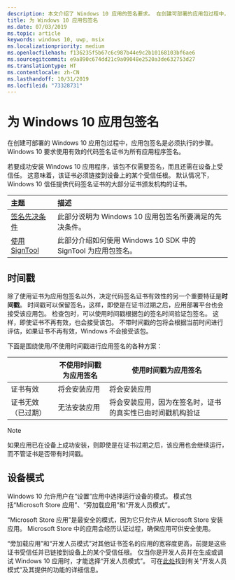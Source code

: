 ```yaml
---
description: 本文介绍了 Windows 10 应用的签名要求。 在创建可部署的应用包过程中，签名是必须执行的步骤。
title: 为 Windows 10 应用包签名
ms.date: 07/03/2019
ms.topic: article
keywords: windows 10, uwp, msix
ms.localizationpriority: medium
ms.openlocfilehash: f136235f5b67c6c987b44e9c2b10168103bf6ae6
ms.sourcegitcommit: e9a890c674dd21c9a09048e2520a3de632753d27
ms.translationtype: HT
ms.contentlocale: zh-CN
ms.lasthandoff: 10/31/2019
ms.locfileid: "73328731"
---
```

# <a name="sign-a-windows-10-app-package"></a>为 Windows 10 应用包签名

在创建可部署的 Windows 10 应用包过程中，应用包签名是必须执行的步骤。 Windows 10 要求使用有效的代码签名证书为所有应用程序签名。

若要成功安装 Windows 10 应用程序，该包不仅需要签名，而且还需在设备上受信任。 这意味着，该证书必须链接到设备上的某个受信任根。 默认情况下，Windows 10 信任提供代码签名证书的大部分证书颁发机构的证书。

|主题| 描述 |
|:---|:---|
|[签名先决条件](sign-app-package-using-signtool.md#prerequisites)| 此部分说明为 Windows 10 应用包签名所要满足的先决条件。 | 
|[使用 SignTool](sign-app-package-using-signtool.md#using-signtool)| 此部分介绍如何使用 Windows 10 SDK 中的 SignTool 为应用包签名。|

## <a name="timestamping"></a>时间戳

除了使用证书为应用包签名以外，决定代码签名证书有效性的另一个重要特征是**时间戳**。 时间戳可以保留签名，这样，即使是在证书过期之后，应用部署平台也会接受该应用包。 检查包时，可以使用时间戳根据包的签名时间验证包签名。 这样，即使证书不再有效，也会接受该包。 不带时间戳的包将会根据当前时间进行评估，如果证书不再有效，Windows 不会接受该包。 

下面是围绕使用/不使用时间戳进行应用签名的各种方案：

| |不使用时间戳为应用签名 | 使用时间戳为应用签名 |
|---|---------------------------------- | ------------------------------- |
| 证书有效 |将会安装应用 | 将会安装应用 |
| 证书无效（已过期） | 无法安装应用 | 将会安装应用，因为在签名时，证书的真实性已由时间戳机构验证 |

 > [!NOTE]
 > 如果应用已在设备上成功安装，则即使是在证书过期之后，该应用也会继续运行，而不管证书是否带有时间戳。 

## <a name="device-mode"></a>设备模式

Windows 10 允许用户在“设置”应用中选择运行设备的模式。 模式包括“Microsoft Store 应用”、“旁加载应用”和“开发人员模式”。 

“Microsoft Store 应用”是最安全的模式，因为它只允许从 Microsoft Store 安装应用。  Microsoft Store 中的应用会经历认证过程，确保应用可供安全使用。 

“旁加载应用”和“开发人员模式”对其他证书签名的应用的宽容度更高，前提是这些证书受信任并已链接到设备上的某个受信任根。   仅当你是开发人员并在生成或调试 Windows 10 应用时，才能选择“开发人员模式”。 可在[此处](https://docs.microsoft.com/windows/uwp/get-started/enable-your-device-for-development)找到有关“开发人员模式”及其提供的功能的详细信息。 
